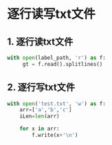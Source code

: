 # 逐行读写txt文件

## 1. 逐行读txt文件

```python
with open(label_path, 'r') as f:
     gt = f.read().splitlines()
```

## 2. 逐行写txt文件

```python
with open('test.txt', 'w') as f:
	arr=['a','b','c']
	iLen=len(arr)

	for x in arr:
    	f.write(x+'\n')
```



